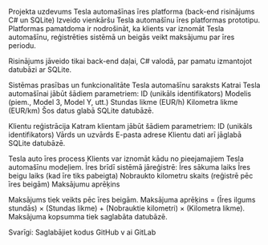 Projekta uzdevums
Tesla automašīnas īres platforma (back-end risinājums C# un SQLite)
Izveido vienkāršu Tesla automašīnu īres platformas prototipu. Platformas pamatdoma ir nodrošināt, ka klients var iznomāt Tesla automašīnu, reģistrēties sistēmā un beigās veikt maksājumu par īres periodu.

Risinājums jāveido tikai back-end daļai, C# valodā, par pamatu izmantojot datubāzi ar SQLite.

Sistēmas prasības un funkcionalitāte
Tesla automašīnu saraksts
Katrai Tesla automašīnai jābūt šādiem parametriem:
ID (unikāls identifikators)
Modelis (piem., Model 3, Model Y, utt.)
Stundas likme (EUR/h)
Kilometra likme (EUR/km)
Šos datus glabā SQLite datubāzē.

Klientu reģistrācija
Katram klientam jābūt šādiem parametriem:
ID (unikāls identifikators)
Vārds un uzvārds
E-pasta adrese
Klientu dati arī jāglabā SQLite datubāzē.

Tesla auto īres process
Klients var iznomāt kādu no pieejamajiem Tesla automašīnu modeļiem.
Īres brīdī sistēmā jāreģistrē:
Īres sākuma laiks
Īres beigu laiks (kad īre tiks pabeigta)
Nobraukto kilometru skaits (reģistrē pēc īres beigām)
Maksājumu aprēķins

Maksājums tiek veikts pēc īres beigām.
Maksājuma aprēķins = (Īres ilgums stundās) × (Stundas likme) + (Nobrauktie kilometri) × (Kilometra likme).
Maksājuma kopsumma tiek saglabāta datubāzē.

Svarīgi: Saglabājiet kodus GitHub v ai GitLab
